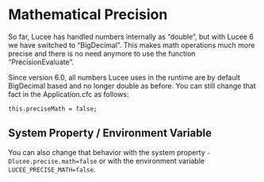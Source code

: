 <!--
{
  "title": "Mathematical Precision",
  "id": "mathematical-precision",
  "since": "6.0",
  "description": "Learn about the switch from double to BigDecimal in Lucee 6 for more precise mathematical operations. This guide provides information on how to change the default behavior if needed.",
  "keywords": [
    "CFML",
    "math",
    "precision",
    "BigDecimal",
    "Lucee",
    "Application.cfc",
    "PrecisionEvaluate"
  ]
}
-->
# Mathematical Precision

So far, Lucee has handled numbers internally as “double”, but with Lucee 6 we have switched to “BigDecimal”. This makes math operations much more precise and there is no need anymore to use the function “PrecisionEvaluate”.

Since version 6.0, all numbers Lucee uses in the runtime are by default BigDecimal based and no longer double as before. You can still change that fact in the Application.cfc as follows:

```lucee
this.preciseMath = false;
```

## System Property / Environment Variable

You can also change that behavior with the system property `-Dlucee.precise.math=false` or with the environment variable `LUCEE_PRECISE_MATH=false`.